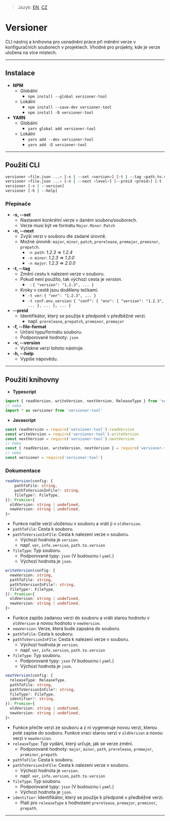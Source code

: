 > Jazyk: [EN](README.md), [CZ](README.cz.md)

# Versioner 

CLI nástroj a knihovna pro usnadnění práce při měnění verze v konfiguračních souborech v projektech. Vhodné pro projekty, kde je verze uložena na více místech.
 
------------
## Instalace
- **NPM**
  - Globální
    - `npm install --global versioner-tool`
  - Lokální
    - `npm install --save-dev versioner-tool`
    - `npm install -D versioner-tool`
- **YARN**
  - Globální
	- `yarn global add versioner-tool`
  - Lokální
    - `yarn add --dev versioner-tool`
    - `yarn add -D versioner-tool`

--------

## Použití CLI
```bash
versioner <file.json ...> [-s | --set <version>] [-t | --tag <path.to.version>] [-f | --file-format <format>] 
versioner <file.json ...> [-n | --next <level>] [--preid <preid>] [-t | --tag <path.to.version>] [-f | --file-format <format>]
versioner [-v | --version]
versioner [-h | --help]
```
### Přepínače
- **-s, --set** 
	- Nastaveni konkrétní verze v daném souboru/souborech.
	- Verze musí být ve formátu `Major.Minor.Patch`
- **-n, --next**
	-  Zvýší verzi v souboru dle zadané úrovně.
	-  Možné úrovně: `major`, `minor`, `patch`, `prerelease`, `premajor`, `preminor`, `prepatch`.
		- `-n path`: *1.2.3* => *1.2.4*
		- `-n minor`: *1.2.3* => *1.3.0*
		- `-n major`: *1.2.3* => *2.0.0*
- **-t, --tag**
	- Změní cestu k nalezení verze v souboru.
	- Pokud není použito, tak výchozí cesta je *version*. 
		- ` `: `{ "version": "1.2.3", ... }`
	- Kroky v cestě jsou doděleny tečkami.
		- `-t ver`: `{ "ver": "1.2.3", ... }`
		- `-t conf.env.version`: `{ "conf": { "env": { "version": "1.2.3", ... }, ... }, ... }`
- **--preid** 
	- Identifikátor, který se použije k předponě v předběžné verzi. 
		- např. `prerelease`, `prepatch`, `preminor`, `premajor`
- **-f, --file-format**
    - Určení typu/formátu souboru.
    - Podporované hodnoty: `json`
- **-v, --version**
	- Vytiskne verzi tohoto nástroje.
- **-h, --help**
	- Vypíše nápovědu.

---------

## Použití knihovny
- **Typescript**
```typescript
import { readVersion, writeVersion, nextVersion, ReleaseType } from 'versioner-tool'
// nebo
import * as versioner from 'versioner-tool'
```
- **Javascript**
```javascript
const readVersion = require('versioner-tool').readVersion
const writeVersion = require('versioner-tool').writeVersion
const nextVersion = require('versioner-tool').nextVersion
// nebo
const { readVersion, writeVersion, nextVersion } = require('versioner-tool')
// nebo
const versioner = require('versioner-tool')
```

### Dokumentace
```ts
readVersion(config: {
	pathToFile: string, 
	pathToVersionInFile?: string, 
	fileType?: FileType, 
}): Promise<{
  oldVersion: string | undefined,
  newVersion: string | undefined,
}>
```
- Funkce načte verzi uloženou v souboru a vráti ji v `oldVersion`.
- `pathToFile`: Cesta k souboru.
- `pathToVersionInFIle`: Cesta k nalezení verze v souboru.
	- Výchozí hodnota je `version`.
	- např. `ver`, `info.version`, `path.to.version`
- `fileType`: Typ souboru.
	- Podporované typy: `json` (V budoucnu i `yaml`.) 
	- Výchozí hodnota je `json`. 

```ts
writeVersion(config: {
  newVersion: string,
  pathToFile: string,
  pathToVersionInFile?: string,
  fileType?: FileType,
}): Promise<{
  oldVersion: string | undefined,
  newVersion: string | undefined,
}>
```
- Funkce zapíše zadanou verzi do souboru a vráti starou hodnotu v `oldVersion` a novou hodnotu v `newVersion`.
- `newVersion`: Verze, která bude zapsána do souboru.
- `pathToFile`: Cesta k souboru.
- `pathToVersionInFIle`: Cesta k nalezení verze v souboru.
	- Výchozí hodnota je `version`.
	- např. `ver`, `info.version`, `path.to.version`
- `fileType`: Typ souboru.
	- Podporované typy: `json` (V budoucnu i `yaml`.) 
	- Výchozí hodnota je `json`. 

```ts
nextVersion(config: {
  releaseType: ReleaseType,
  pathToFile: string,
  pathToVersionInFile?: string,
  fileType?: FileType,
  identifier?: string,
}): Promise<{
  oldVersion: string | undefined,
  newVersion: string | undefined,
}>
```
- Funkce přečte verzi ze souboru a z ní vygeneruje novou verzi, kterou poté zapíse do souboru. Funkce vraci starou verzi v `oldVersion` a novou verzi v `newVersion`.
- `releaseType`: Typ vydání, který určuje, jak se verze změní.
	- Podporované hodnoty: `major`, `minor`, `path`, `prerelease`, `premajor`, `preminor`, `prepath`.
- `pathToFile`: Cesta k souboru.
- `pathToVersionInFIle`: Cesta k nalezení verze v souboru.
	- Výchozí hodnota je `version`.
	- např. `ver`, `info.version`, `path.to.version`
- `fileType`: Typ souboru.
	- Podporované typy: `json` (V budoucnu i `yaml`.) 
	- Výchozí hodnota je `json`. 
- `identifier`: Identifikátor, který se použije k předponě v předběžné verzi.
	- Platí pro `releaseType` s hodnotami `prerelease`, `premajor`, `preminor`, `prepath`.

---------------